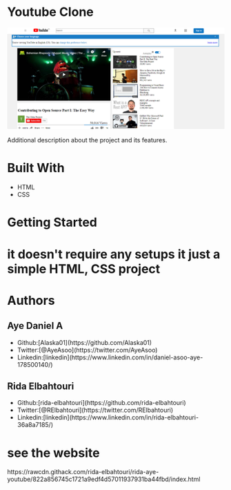 <h1> Youtube Clone</h1>

![alt text](https://github.com/rida-elbahtouri/rida-aye-youtube/blob/features-branch/Screenshot.png "screenshot")

<p>Additional description about the project and its features.</p>
<h1>Built With</h1>
<ul>
<li>HTML</li>
<li>CSS</li>
</ul>
<h1>Getting Started<h1>
<p>it doesn't require any setups it just a simple HTML, CSS project</p>

<h1>Authors</h1>
<h2>Aye Daniel A</h2> 
<ul>

<li>Github:[Alaska01](https://github.com/Alaska01)</li>
<li>Twitter:[@AyeAsoo](https://twitter.com/AyeAsoo)</li>
<li>Linkedin:[linkedin](https://www.linkedin.com/in/daniel-asoo-aye-178500140/)</li>
</ul>
<h2>Rida Elbahtouri</h2> 
<ul>

<li>Github:[rida-elbahtouri](https://github.com/rida-elbahtouri)</li>
<li>Twitter:[@RElbahtouri](https://twitter.com/RElbahtouri)</li>
<li>Linkedin:[linkedin](https://www.linkedin.com/in/rida-elbahtouri-36a8a7185/)</li>
</ul>

<h1>see the website</h1>
https://rawcdn.githack.com/rida-elbahtouri/rida-aye-youtube/822a856745c1721a9edf4d57011937931ba44fbd/index.html

